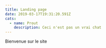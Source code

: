 ```yaml
---
title: Landing page
date: 2019-03-17T19:31:20.591Z
cats:
  - name: Prout
    description: Ceci n'est pas un vrai chat
---
```

Bienvenue sur le site
